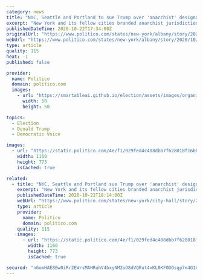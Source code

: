 ```yaml
---
category: news
title: "NYC, Seattle and Portland to sue Trump over 'anarchist' designation"
excerpt: "New York and its fellow cities branded anarchist jurisdictions by the Trump administration will file a lawsuit Thursday challenging a move to pull their federal funds. The Justice Department last month slapped the label on New York,"
publishedDateTime: 2020-10-22T17:34:00Z
originalUrl: "https://www.politico.com/states/new-york/albany/story/2020/10/22/nyc-seattle-and-portland-to-sue-trump-over-anarchist-designation-1329484"
webUrl: "https://www.politico.com/states/new-york/albany/story/2020/10/22/nyc-seattle-and-portland-to-sue-trump-over-anarchist-designation-1329484"
type: article
quality: 115
heat: -1
published: false

provider:
  name: Politico
  domain: politico.com
  images:
    - url: "https://smartableai.github.io/election/assets/images/organizations/politico.com-50x50.jpg"
      width: 50
      height: 50

topics:
  - Election
  - Donald Trump
  - Democratic Voice

images:
  - url: "https://static.politico.com/4e/f1/029fed4c408dbb7f628018f16b8b/blas1.jpg"
    width: 1160
    height: 773
    isCached: true

related:
  - title: "NYC, Seattle and Portland sue Trump over 'anarchist' designation"
    excerpt: "New York and its fellow cities branded anarchist jurisdictions by the Trump administration will file a lawsuit Thursday challenging a move to pull their federal funds. The Justice Department last month slapped the label on New York,"
    publishedDateTime: 2020-10-22T18:14:00Z
    webUrl: "https://www.politico.com/states/new-york/city-hall/story/2020/10/22/nyc-seattle-and-portland-sue-trump-over-anarchist-designation-1329484"
    type: article
    provider:
      name: Politico
      domain: politico.com
    quality: 115
    images:
      - url: "https://static.politico.com/4e/f1/029fed4c408dbb7f628018f16b8b/blas1.jpg"
        width: 1160
        height: 773
        isCached: true

secured: "n6omHAE8Bw0iRr2EWrsMAHRuhV4bxyNM2uO8dVQRut4xKL8KFODOsgp7m4G1HSiIYfTe2xEJwH1JviixsBtQa3rZB59IHnb6YYApki4hFCIesL6Sc2LGh2C2/8vBqtrqjIwMeMMlACoD3ZcdCOfe4oRIsiEDjNTaa+1Y9K9TIpwmnQkz4XUnhWzXa0p7CowHxSIbDSwp0y8ZttMWoIbfhka+46a0ChiBT/NhgwbQS5E2fDh0x/U/QS9hO6Pbe7tOzXYZOqyavTbPHvxza6Ktc7qeQ5tbB6N5CR0dCvbs3I5DhCvj1Tx7zy68duZQambudXJXl9+CLSNocnjlSA29GTZyJD+tR/Pp/Tc6kxhQXRI=;YbOB4P0wKWpuYwm1apECtQ=="
---
```


